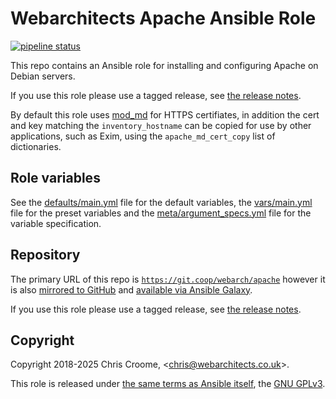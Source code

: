 # Webarchitects Apache Ansible Role

[![pipeline status](https://git.coop/webarch/apache/badges/master/pipeline.svg)](https://git.coop/webarch/apache/-/commits/master)

This repo contains an Ansible role for installing and configuring Apache on Debian servers.

If you use this role please use a tagged release, see [the release notes](https://git.coop/webarch/apache/-/releases).

By default this role uses [mod_md](https://github.com/icing/mod_md/) for HTTPS certifiates, in addition the cert and key matching the `inventory_hostname` can be copied for use by other applications, such as Exim, using the `apache_md_cert_copy` list of dictionaries.

## Role variables

See the [defaults/main.yml](defaults/main.yml) file for the default variables, the [vars/main.yml](vars/main.yml) file for the preset variables and the [meta/argument_specs.yml](meta/argument_specs.yml) file for the variable specification.

## Repository

The primary URL of this repo is [`https://git.coop/webarch/apache`](https://git.coop/webarch/apache) however it is also [mirrored to GitHub](https://github.com/webarch-coop/ansible-role-apache) and [available via Ansible Galaxy](https://galaxy.ansible.com/chriscroome/apache).

If you use this role please use a tagged release, see [the release notes](https://git.coop/webarch/apache/-/releases).

## Copyright

Copyright 2018-2025 Chris Croome, &lt;[chris@webarchitects.co.uk](mailto:chris@webarchitects.co.uk)&gt;.

This role is released under [the same terms as Ansible itself](https://github.com/ansible/ansible/blob/devel/COPYING), the [GNU GPLv3](LICENSE).
